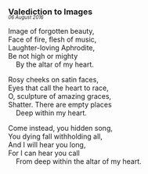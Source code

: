 ### Valediction to Images
<p style="margin:0; margin-top: -1.25rem">
  <em>
    <small><small>06 August 2016</small></small>
  </em>
</p>

Image of forgotten beauty,  
Face of fire, flesh of music,  
Laughter-loving Aphrodite,  
Be not high or mighty  
&nbsp;&nbsp;&nbsp;&nbsp;By the altar of my heart.

Rosy cheeks on satin faces,  
Eyes that call the heart to race,   
O, sculpture of amazing graces,  
Shatter. There are empty places  
&nbsp;&nbsp;&nbsp;&nbsp;Deep within my heart.

Come instead, you hidden song,  
You dying fall withholding all,  
And I will hear you long,  
For I can hear you call   
&nbsp;&nbsp;&nbsp;&nbsp;From deep within the altar of my heart.

